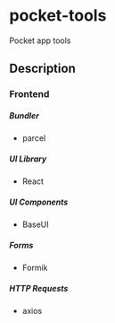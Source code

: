 # pocket-tools
Pocket app tools

## Description

### Frontend

##### Bundler
 - parcel

##### UI Library
 - React

##### UI Components
 - BaseUI

##### Forms
 - Formik

##### HTTP Requests
 - axios
